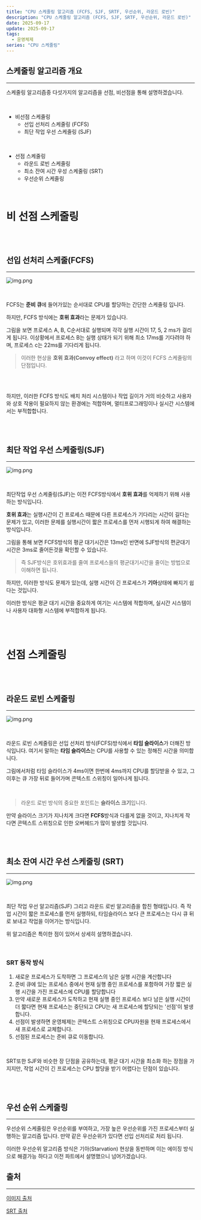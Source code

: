 ```yaml
---
title: "CPU 스케줄링 알고리즘 (FCFS, SJF, SRTF, 우선순위, 라운드 로빈)"
description: "CPU 스케줄링 알고리즘 (FCFS, SJF, SRTF, 우선순위, 라운드 로빈)"
date: 2025-09-17
update: 2025-09-17
tags:
  - 운영체제
series: "CPU 스케줄링"
---
```


## 스케줄링 알고리즘 개요

---

스케줄링 알고리즘중 다섯가지의 알고리즘을 선점, 비선점을 통해 설명하겠습니다.

<br>

- 비선점 스케줄링
  - 선입 선처리 스케줄링 (FCFS)
  - 최단 작업 우선 스케줄링 (SJF)

<br>

- 선점 스케줄링
  - 라운드 로빈 스케줄링
  - 최소 잔여 시간 우성 스케줄링 (SRT)
  - 우선순위 스케줄링

<br>

# 비 선점 스케줄링

<br>
<br>

## 선입 선처리 스케줄(FCFS)

---

![img.png](fcfs.png)

<br>

FCFS는 **준비 큐**에 들어가있는 순서대로 CPU를 할당하는 간단한 스케줄링 입니다.

하지만, FCFS 방식에는 **호위 효과**라는 문제가 있습니다.

그림을 보면 프로세스 A, B, C순서대로 실행되며 각각 실행 시간이 17, 5, 2 ms가 걸리게 됩니다.
이상황에서 프로세스 B는 실행 상태가 되기 위해 최소 17ms를 기다려야 하며, 프로세스 c는 22ms를 기다리게 됩니다.

> 이러한 현상을 **호위 효과(Convoy effect)** 라고 하며 이것이 FCFS 스케줄링의 단점입니다.

<br>
<br>

하지만, 이러한 FCFS 방식도 배치 처리 시스템이나 작업 길이가 거의 비슷하고 사용자와 상호 작용이 필요하지 않는 환경에는
적합하며, 멀티프로그래밍이나 실시간 시스템에서는 부적합합니다.

<br>
<br>

## 최단 작업 우선 스케줄링(SJF)

---

![img.png](sjf.png)

<br>

최단작업 우선 스케줄링(SJF)는 이전 FCFS방식에서 **호위 효과**를 억제하기 위해 사용하는 방식입니다.

**호위 효과**는 실행시간이 긴 프로세스 때문에 다른 프로세스가 기다리는 시간이 길다는 문제가 있고,
이러한 문제를 실행시간이 짧은 프로세스를 먼저 시행되게 하여 해결하는 방식입니다.

그림을 통해 보면 FCFS방식의 평균 대기시간은 13ms인 반면에 SJF방식의 편균대기 시간은 3ms로 줄어든것을
확인할 수 있습니다.

> 즉 SJF방식은 호위효과를 줄여 프로세스들의 평균대기시간을 줄이는 방법으로 이해하면 됩니다.

하지만, 이러한 방식도 문제가 있는데, 실행 시간이 긴 프로세스가 **기아**상태에 빠지기 쉽다는 것입니다.

이러한 방식은 평균 대기 시간을 중요하게 여기는 시스템에 적합하며, 실시간 시스템이나 사용자 대화형 시스템에 부적합하게 됩니다.

<br>
<br>

#  선점 스케줄링

<br>
<br>

## 라운드 로빈 스케줄링

---

![img.png](round_robin.png)

<br>

라운드 로빈 스케줄링은 선입 선처리 방식(FCFS)방식에서 **타임 슬라이스**가 더해진 방식입니다.
여기서 말하는 **타임 슬라이스**는 CPU를 사용할 수 있는 정해진 시간을 의미합니다.

그림에서처럼 타임 슬라이스가 4ms이면 한번에 4ms까지 CPU를 할당받을 수 있고, 그 이후는 큐 가장 뒤로 들어가며
콘텍스트 스위칭이 일어나게 됩니다.

<br>

> 라운드 로빈 방식의 중요한 포인트는 **슬라이스 크기**입니다.

만약 슬라이스 크기가 지나치게 크다면 **FCFS**방식과 다를게 없을 것이고, 지나치게 작다면 콘텍스트 스위칭으로 인한
오버헤드가 많이 발생할 것입니다.

<br>
<br>

## 최소 잔여 시간 우선 스케줄링 (SRT)

---

![img.png](srt.png)

<br>

최단 작업 우선 알고리즘(SJF) 그리고 라운드 로빈 알고리즘을 합친 형태입니다.
즉 작업 시간이 짧은 프로세스를 먼저 실행하되, 타임슬라이스 보다 큰 프로세스는 다시 큐 뒤로 보내고 작업을 이어가는 방식입니다.

위 알고리즘은 특이한 점이 있어서 상세히 설명하겠습니다.

<br>

### SRT 동작 방식

1. 새로운 프로세스가 도착하면 그 프로세스의 남은 실행 시간을 계산합니다
2. 준비 큐에 있는 프로세스 중에서 현재 실행 중인 프로세스를 포함하여 가장 짧은 실행 시간을 가진 프로세스에 CPU를 할당합니다
3. 만약 새로운 프로세스가 도착하고 현재 실행 중인 프로세스 보다 남은 실행 시간이 더 짧다면 현재 프로세스는 중단되고 CPU는 새 프로세스에 할당되는 '선점'이 발생합니다.
4. 선점이 발생하면 운영체제는 콘텍스트 스위칭으로 CPU자원을 현재 프로세스에서 새 프로세스로 교체합니다.
5. 선점된 프로세스는 준비 큐로 이동합니다.

<br>

SRT또한 SJF와 비슷한 장 단점을 공유하는데, 평균 대기 시간을 최소화 하는 장점을 가지지만, 작업 시간이 긴
프로세스는 CPU 할당을 받기 어렵다는 단점이 있습니다.

<br>
<br>

## 우선 순위 스케줄링

---

우선순위 스케줄링은 우선순위를 부여하고, 가장 높은 우선순위를 가진 프로세스부터 실행하는 알고리즘 입니다.
만약 같은 우선순위가 있다면 선입 선처리로 처리 됩니다.

이러한 우선순위 알고리즘 방식은 기아(Starvation) 현상을 동반하며 이는 에이징 방식으로 해결가능 하다고 이전 파트에서 설명했으니
넘어가겠습니다.









## 출처

---

[이미지 출처](https://www.inflearn.com/course/%ED%98%BC%EC%9E%90-%EA%B3%B5%EB%B6%80%ED%95%98%EB%8A%94-%EC%BB%B4%ED%93%A8%ED%84%B0%EA%B5%AC%EC%A1%B0-%EC%9A%B4%EC%98%81%EC%B2%B4%EC%A0%9C/dashboard)

[SRT 출처](https://devshovelinglife.tistory.com/977)






